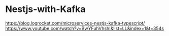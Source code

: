 # Nestjs-with-Kafka

https://blog.logrocket.com/microservices-nestjs-kafka-typescript/
https://www.youtube.com/watch?v=BwYFuhVhshI&list=LL&index=1&t=354s

